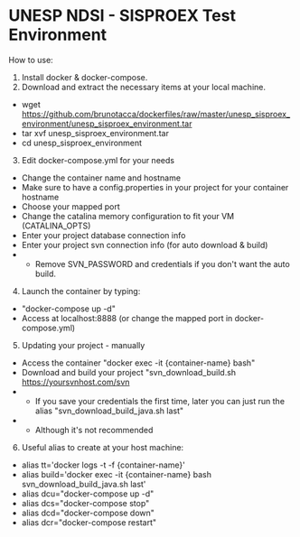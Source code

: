 # UNESP NDSI - SISPROEX Test Environment

How to use:
1) Install docker & docker-compose.
2) Download and extract the necessary items at your local machine.
- wget https://github.com/brunotacca/dockerfiles/raw/master/unesp_sisproex_environment/unesp_sisproex_environment.tar
- tar xvf unesp_sisproex_environment.tar
- cd unesp_sisproex_environment
3) Edit docker-compose.yml for your needs 
- Change the container name and hostname
- Make sure to have a config.properties in your project for your container hostname
- Choose your mapped port
- Change the catalina memory configuration to fit your VM (CATALINA_OPTS)
- Enter your project database connection info
- Enter your project svn connection info (for auto download & build)
- - Remove SVN_PASSWORD and credentials if you don't want the auto build.
4) Launch the container by typing:
- "docker-compose up -d"
- Access at localhost:8888 (or change the mapped port in docker-compose.yml)
5) Updating your project - manually 
- Access the container "docker exec -it {container-name} bash"
- Download and build your project "svn_download_build.sh https://yoursvnhost.com/svn
- - If you save your credentials the first time, later you can just run the alias "svn_download_build_java.sh last"
- - Although it's not recommended
6) Useful alias to create at your host machine:
- alias tt='docker logs -t -f {container-name}'
- alias build='docker exec -it {container-name} bash svn_download_build_java.sh last'
- alias dcu="docker-compose up -d"
- alias dcs="docker-compose stop"
- alias dcd="docker-compose down"
- alias dcr="docker-compose restart"